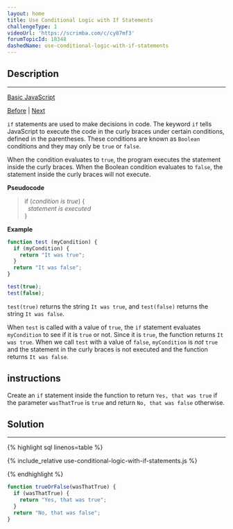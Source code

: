 ```yaml
---
layout: home
title: Use Conditional Logic with If Statements
challengeType: 1
videoUrl: 'https://scrimba.com/c/cy87mf3'
forumTopicId: 18348
dashedName: use-conditional-logic-with-if-statements
---
```


<div class="row">
<div class="columnStmt" markdown="1">

## Description
------

[Basic JavaScript](../basic-javascript/README.html) 

[Before](./understanding-boolean-values.md)  | [Next](./comparison-with-the-equality-operator.md) 

`if` statements are used to make decisions in code. The keyword `if` tells JavaScript to execute the code in the curly braces under certain conditions, defined in the parentheses. These conditions are known as `Boolean` conditions and they may only be `true` or `false`.

When the condition evaluates to `true`, the program executes the statement inside the curly braces. When the Boolean condition evaluates to `false`, the statement inside the curly braces will not execute.

**Pseudocode**

<blockquote>if (<i>condition is true</i>) {<br>  <i>statement is executed</i><br>}</blockquote>

**Example**

```js
function test (myCondition) {
  if (myCondition) {
    return "It was true";
  }
  return "It was false";
}

test(true);
test(false);
```

`test(true)` returns the string `It was true`, and `test(false)` returns the string `It was false`.

When `test` is called with a value of `true`, the `if` statement evaluates `myCondition` to see if it is `true` or not. Since it is `true`, the function returns `It was true`. When we call `test` with a value of `false`, `myCondition` is *not* `true` and the statement in the curly braces is not executed and the function returns `It was false`.

##  instructions 

Create an `if` statement inside the function to return `Yes, that was true` if the parameter `wasThatTrue` is `true` and return `No, that was false` otherwise.

</div>
<div class="columnSol" markdown="1">

## Solution
------

{% highlight sql linenos=table %}

{% include_relative use-conditional-logic-with-if-statements.js %}

{% endhighlight %}

</div>
</div>




```js
function trueOrFalse(wasThatTrue) {
  if (wasThatTrue) {
    return "Yes, that was true";
  }
  return "No, that was false";
}
```
